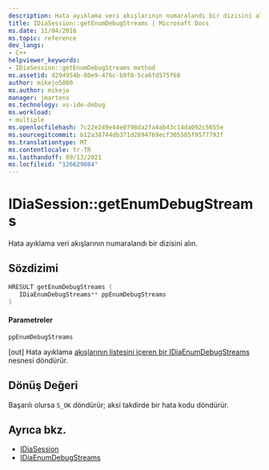 ```yaml
---
description: Hata ayıklama veri akışlarının numaralandı bir dizisini alın.
title: IDiaSession::getEnumDebugStreams | Microsoft Docs
ms.date: 11/04/2016
ms.topic: reference
dev_langs:
- C++
helpviewer_keywords:
- IDiaSession::getEnumDebugStreams method
ms.assetid: d294954b-80e9-476c-b9f0-5ca6fd575f68
author: mikejo5000
ms.author: mikejo
manager: jmartens
ms.technology: vs-ide-debug
ms.workload:
- multiple
ms.openlocfilehash: 7c22e249e44e0798da2fa4ab43c14da092c5655e
ms.sourcegitcommit: b12a38744db371d2894769ecf305585f9577792f
ms.translationtype: MT
ms.contentlocale: tr-TR
ms.lasthandoff: 09/13/2021
ms.locfileid: "126629084"
---
```

# <a name="idiasessiongetenumdebugstreams"></a>IDiaSession::getEnumDebugStreams
Hata ayıklama veri akışlarının numaralandı bir dizisini alın.

## <a name="syntax"></a>Sözdizimi

```C++
HRESULT getEnumDebugStreams ( 
   IDiaEnumDebugStreams** ppEnumDebugStreams
)
```

#### <a name="parameters"></a>Parametreler
 `ppEnumDebugStreams`

[out] Hata ayıklama [akışlarının listesini içeren bir IDiaEnumDebugStreams](../../debugger/debug-interface-access/idiaenumdebugstreams.md) nesnesi döndürür.

## <a name="return-value"></a>Dönüş Değeri
 Başarılı olursa `S_OK` döndürür; aksi takdirde bir hata kodu döndürür.

## <a name="see-also"></a>Ayrıca bkz.
- [IDiaSession](../../debugger/debug-interface-access/idiasession.md)
- [IDiaEnumDebugStreams](../../debugger/debug-interface-access/idiaenumdebugstreams.md)
